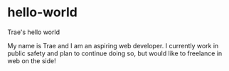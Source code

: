 # hello-world
Trae's hello world

My name is Trae and I am an aspiring web developer. I currently work in public safety and plan to continue doing so, but would like to freelance in web on the side!
